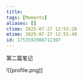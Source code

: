 ```yaml
---
title: 
tags: [Moments]
aliases: []
ctime: 2025-07-27 12:53:28
mtime: 2025-07-27 12:55:49
id: 1753592008711307
---
```


第二篇笔记

![[profile.png]]